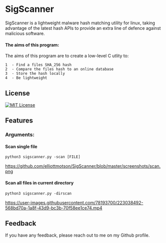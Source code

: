 # SigScanner
SigScanner is a lightweight malware hash matching utility for linux, taking advantage of the latest hash APIs to provide an extra line of defence against malicious software. 

#### The aims of this program:

The aims of this program are to create a low-level C utlity to:

    1  - Find a files SHA_256 hash
    2  - Compare the files hash to an online database
    3  - Store the hash locally
    4  - Be lightweight

## License

[![MIT License](https://img.shields.io/badge/License-MIT-green.svg)](https://choosealicense.com/licenses/mit/)

## Features

### Arguments:

#### Scan single file

```python3 sigscanner.py -scan [FILE]```

https://github.com/elliottmotson/SigScanner/blob/master/screenshots/scan.png

#### Scan all files in current directory

```python3 sigscanner.py -dirscan```


https://user-images.githubusercontent.com/78193700/223038492-568bd70a-1a8f-43d9-bc3b-70f58ee1ce74.mp4






## Feedback

If you have any feedback, please reach out to me on my Github profile.

